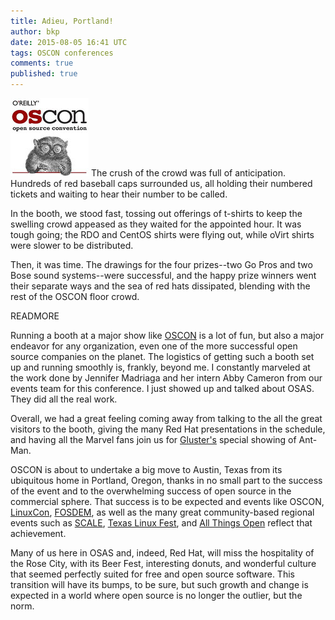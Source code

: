 ```yaml
---
title: Adieu, Portland!
author: bkp
date: 2015-08-05 16:41 UTC
tags: OSCON conferences
comments: true
published: true
---
```

![OSCON logo](/images/blog/oscon-logo.jpg) The crush of the crowd was full of anticipation. Hundreds of red baseball caps surrounded us, all holding their numbered tickets and waiting to hear their number to be called.

In the booth, we stood fast, tossing out offerings of t-shirts to keep the swelling crowd appeased as they waited for the appointed hour. It was tough going; the RDO and CentOS shirts were flying out, while oVirt shirts were slower to be distributed.

Then, it was time. The drawings for the four prizes--two Go Pros and two Bose sound systems--were successful, and the happy prize winners went their separate ways and the sea of red hats dissipated, blending with the rest of the OSCON floor crowd.

READMORE

Running a booth at a major show like [OSCON](http://www.oscon.com) is a lot of fun, but also a major endeavor for any organization, even one of the more successful open source companies on the planet. The logistics of getting such a booth set up and running smoothly is, frankly, beyond me. I constantly marveled at the work done by Jennifer Madriaga and her intern Abby Cameron from our events team for this conference. I just showed up and talked about OSAS. They did all the real work.

Overall, we had a great feeling coming away from talking to the all the great visitors to the booth, giving the many Red Hat presentations in the schedule, and having all the Marvel fans join us for [Gluster's](http://www.gluster.org/) special showing of Ant-Man.

OSCON is about to undertake a big move to Austin, Texas from its ubiquitous home in Portland, Oregon, thanks in no small part to the success of the event and to the overwhelming success of open source in the commercial sphere. That success is to be expected and events like OSCON, [LinuxCon](http://events.linuxfoundation.org/events/linuxcon-north-america), [FOSDEM](https://fosdem.org/2016/), as well as the many great community-based regional events such as [SCALE](https://www.socallinuxexpo.org), [Texas Linux Fest](https://2015.texaslinuxfest.org/), and [All Things Open](http://allthingsopen.org/) reflect that achievement.

Many of us here in OSAS and, indeed, Red Hat, will miss the hospitality of the Rose City, with its Beer Fest, interesting donuts, and wonderful culture that seemed perfectly suited for free and open source software. This transition will have its bumps, to be sure, but such growth and change is expected in a world where open source is no longer the outlier, but the norm.
